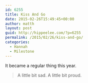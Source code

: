 ```yaml
---
id: 6255
title: Kiss And Go
date: 2015-02-26T15:49:45+00:00
author: matth
layout: post
guid: http://hippeelee.com/?p=6255
permalink: /2015/02/26/kiss-and-go/
categories:
  - Hannah
  - Milestone
---
```

It became a regular thing this year.&nbsp;

> A little bit sad. A little bit proud.&nbsp;